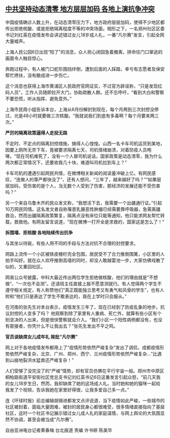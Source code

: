 <!--1667898272000-->
[中共坚持动态清零 地方层层加码 各地上演抗争冲突](https://www.rfa.org/mandarin/yataibaodao/huanjing/hcm-11082022033828.html)
------

<p>中国疫情确诊人数上升，在动态清零压力下，地方政府层层加码，使得不少地区都传出拒绝核酸、或是拒绝隔离程度不等的冲突场面。相形之下，一名郑州社区区委书记刘红英在疫情发布会讲述错过女儿18岁成人礼，一番“凡尔赛”发言，引起全网大量嘘声。</p><p>上海人民公园6日出现“阳了”的消息，众人担心闭园急着撤离，拼命往门口窜逃的画面令人触目惊心。</p><p>奔跑过程中，有人被门口蛇形围挡绊倒，遭到后面的人踩踏，幸亏有志愿者及保安帮忙搀扶，没有酿成进一步伤亡。</p><p>这个消息也获得上海市黄浦区人民政府官网证实，不过官方辟谣称，“只是发现红码人员”，工作人员随即拉开大门，协助疏散人群。还不忘呼吁，“看到大白和警察不要恐慌，听从指挥、避免意外。”</p><p>上海市民周小姐告诉本台，上海从6月份解封到现在，每个月两到三次封控没停过，光是48小时就要做三次核酸。“我就说我们到底有多毒啊？每个月要来两三次。”</p><p><strong>严厉的隔离政策逼得人走投无路</strong></p><p>不定时、不定点的隔离封控措施，搞得人心惶惶。山西一名卡车司机运货到某地，因要上厕所无奈下车，竟被要求隔离七天，司机情绪崩溃，对着防疫人员咆哮。“现在司机难死了，没有一个人替司机说话，国家政策是动态清零，我为什么两次都正常情况下，还要收我几十块，难道叫司机拉到车上？”</p><p>卡车司机的遭遇引起网民共情，在微博相关新闻的阅读量冲破上亿。有网民感叹，“连做人的尊严都快没了”，还有人想问，“三年了，越来越好了吗？”“如果层层加码，受伤害的是个人，当无数个人受到了伤害，那经济的发展还能不受伤害吗？”</p><p>另一个来自乌鲁木齐的民众发文称，“我想活下去，我需要一个出疆通行证。”引起10万网民同情。这名发文者自称罹患乳腺恶性肿瘤已经需要靠呼吸器，急需离疆救治，然而出疆隔离政策繁复，隔离点没有床位只能等通知，他只能求网友帮忙转载，救救他。有网友留言说道，“现在微博一打开全是求救的，国家这是怎么了！”</p><p><strong>拆围墙、拒核酸 各地陆续传出抗争</strong></p><p>与其坐以待毙，有些人用不同的手段与方法对抗不合理的封控要求。</p><p>网路上流传一个小区被铁皮栅栏完全包围，居民受不了合力推倒围篱，小区里的人拍手叫好。就在众人欢呼推倒高墙的同时，却没人敢越雷池一步，大家仿佛戏散了似的，又重回社区。</p><p>网易公众号披露，中科大最近传出两位学生拒绝做核酸，他们的理由就是“不想做”、“一次也不会测”。还请班主任直接上报不愿意测就行。有人觉得两个学生不遵守相关规定，有人称赞他们“真正既能独立思考又有勇气和风骨的学生”，也有人附和“他们只是表达了学生不敢表达的，我在上学时只会服从。”</p><p>在河南的张先生对本台表示，疫情发生三年了，现在已经到了防疫乱象的地步。抗议封控的人变多了吗？ 他观察到除了家里有人重病、死亡外，就算有些小区有个别坚决的人出来，但是很快警察就会介入。“我们小区一个阳性病例都没有，也没有密接者，你凭什么不让我出去？”张先生发出不平之鸣。</p><p><strong>官员谈缺席女儿成年礼 挨批“凡尔赛”</strong></p><p>网上对于各地疫情发布都用上了“疫情形势依然严峻复杂”发出了调侃，成都疫情形势依然严峻复杂，北京、广州、郑州、西宁、兰州疫情形势依然严峻复杂…“比遇到山崩地裂洪水猛兽还严峻复杂！”</p><p>人们受够了没完没了的“严峻”情势，却有官员仿佛在平行宇宙一般。郑州市中原区桐柏路街道平安街社区党总支书记刘红英书记6日这番发言引起众怒，“前几天我的女儿18岁生日，然而，我却缺席了她的这场成人礼。当时她和她的猫咪一起给我发了个视频，告诉我她在家里好得很，让我多爱自己多一点。”</p><p>连《环球时报》前总编辑胡锡进都发文点评说道，当下疫情如此严峻，一些城市的社区被封着，面临大量困难，被封的居民身心都很难受，很多情绪直接指向了基层社区，这时一个社区书记展示错过女儿成人礼的家庭温情，与网上舆论的大氛围显然不协调，甚至会被当成“凡尔赛”。</p><p></p><p>自由亚洲电台记者黄春梅 台北报道 责编 许书婷 陈美华  </p><p></p>
